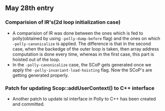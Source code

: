 ## May 28th entry

### Comparision of IR's(2d loop initialization case)
- A comparision of IR was done between the ones which is fed to polly(obtained by using `-polly-dump-before` flag) and the ones on which `-polly-canonicalize` is applied. The difference is that in the second case, when the backedge of the outer loop is taken, then array address computation is done every time, whereas in the first case, this part is hoisted out of the loop. 
- In the `-polly-canonicalize` case, the SCoP gets generated once we apply the `-polly-invariant-load-hoisting` flag. Now the SCoP's are getting generated properly.


### Patch for updating Scop::addUserContext() to C++ interface
- Another patch to update isl interface in Polly to C++ has been created and committed.
